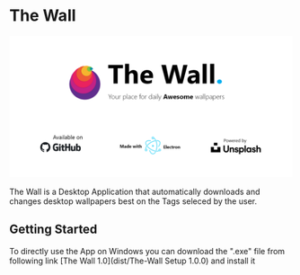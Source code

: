 # The Wall
![Alt text](assets/splash.png?raw=true "Splash")

The Wall is a Desktop Application that automatically downloads and changes desktop wallpapers best on the Tags seleced by the user. 

## Getting Started

To directly use the App on Windows you can download the ".exe" file from following link [The Wall 1.0](dist/The-Wall Setup 1.0.0) and install it
